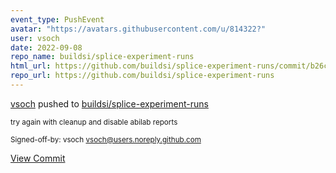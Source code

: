 ```yaml
---
event_type: PushEvent
avatar: "https://avatars.githubusercontent.com/u/814322?"
user: vsoch
date: 2022-09-08
repo_name: buildsi/splice-experiment-runs
html_url: https://github.com/buildsi/splice-experiment-runs/commit/b26ce22976e03bc23fe75879d33df7fb19904716
repo_url: https://github.com/buildsi/splice-experiment-runs
---
```


<a href='https://github.com/vsoch' target='_blank'>vsoch</a> pushed to <a href='https://github.com/buildsi/splice-experiment-runs' target='_blank'>buildsi/splice-experiment-runs</a>

<small>try again with cleanup and disable abilab reports

Signed-off-by: vsoch <vsoch@users.noreply.github.com></small>

<a href='https://github.com/buildsi/splice-experiment-runs/commit/b26ce22976e03bc23fe75879d33df7fb19904716' target='_blank'>View Commit</a>
